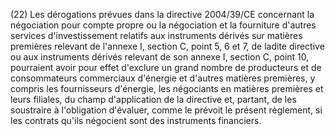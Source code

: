 (22) Les dérogations prévues dans la directive 2004/39/CE concernant la négociation pour compte propre ou la négociation et la fourniture d'autres services d'investissement relatifs aux instruments dérivés sur matières premières relevant de l'annexe I, section C, point 5, 6 et 7, de ladite directive ou aux instruments dérivés relevant de son annexe I, section C, point 10, pourraient avoir pour effet d'exclure un grand nombre de producteurs et de consommateurs commerciaux d'énergie et d'autres matières premières, y compris les fournisseurs d'énergie, les négociants en matières premières et leurs filiales, du champ d'application de la directive et, partant, de les soustraire à l'obligation d'évaluer, comme le prévoit le présent règlement, si les contrats qu'ils négocient sont des instruments financiers.